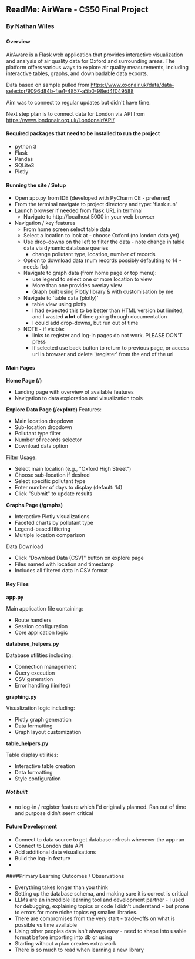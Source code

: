 ## ReadMe: AirWare - CS50 Final Project 
### By Nathan Wiles
###

#### Overview
AirAware is a Flask web application that provides interactive visualization and analysis of air quality data for Oxford and surrounding areas. The platform offers various ways to explore air quality measurements, including interactive tables, graphs, and downloadable data exports.

Data based on sample pulled from https://www.oxonair.uk/data/data-selector/9096d84b-fae1-4857-a5b0-98ed4f049588

Aim was to connect to regular updates but didn't have time.

Next step plan is to connect data for London via API from https://www.londonair.org.uk/Londonair/API/

#### Required packages that need to be installed to run the project
- python 3
- Flask
- Pandas
- SQLite3
- Plotly

#### Running the site / Setup
- Open app.py from IDE (developed with PyCharm CE - preferred)
- From the terminal navigate to project directory and type: 'flask run' 
- Launch browser if needed from flask URL in terminal
  - Navigate to http://localhost:5000 in your web browser
- Navigation / key features
  - From home screen select table data
  - Select a location to look at - choose Oxford (no london data yet)
  - Use drop-downs on the left to filter the data - note change in table data via dynamic database queries
    - change pollutant type, location, number of records
  - Option to download data (num records possibly defaulting to 14 - needs fix)
  - Navigate to graph data (from home page or top menu):
    - use legend to select one or more location to view
    - More than one provides overlay view
    - Graph built using Plotly library & with customisation by me
  - Navigate to  'table data (plotly)'
    - table view using plotly
    - I had expected this to be better than HTML version but limited, and I wasted **a lot** of time going through documentation
    - I could add drop-downs, but run out of time
  - NOTE - if visible:
    - links to register and log-in pages do not work. PLEASE DON'T press
    - If selected use back button to return to previous page, or access url in browser and delete '/register' from the end of the url


#### Main Pages
**Home Page (/)**

- Landing page with overview of available features
- Navigation to data exploration and visualization tools

**Explore Data Page (/explore)**
Features:

- Main location dropdown
- Sub-location dropdown
- Pollutant type filter
- Number of records selector
- Download data option

Filter Usage:

- Select main location (e.g., "Oxford High Street")
- Choose sub-location if desired
- Select specific pollutant type
- Enter number of days to display (default: 14)
- Click "Submit" to update results

**Graphs Page (/graphs)**

- Interactive Plotly visualizations
- Faceted charts by pollutant type
- Legend-based filtering
- Multiple location comparison

Data Download

- Click "Download Data (CSV)" button on explore page
- Files named with location and timestamp
- Includes all filtered data in CSV format

#### Key Files
**app.py**

Main application file containing:

- Route handlers
- Session configuration
- Core application logic

**database_helpers.py**

Database utilities including:

- Connection management
- Query execution
- CSV generation
- Error handling (limited)

**graphing.py**

Visualization logic including:

- Plotly graph generation
- Data formatting
- Graph layout customization

**table_helpers.py**

Table display utilities:

- Interactive table creation
- Data formatting
- Style configuration

##### Not built
- no log-in / register feature which I'd originally planned. Ran out of time and purpose didn't seem critical

#### Future Development
- Connect to data source to get database refresh whenever the app run
- Connect to London data API
- Add additional data visualisations
- Build the log-in feature
- 
####Primary Learning Outcomes / Observations  
- Everything takes longer than you think
- Setting up the database schema, and making sure it is correct is critical
- LLMs are an incredible learning tool and development partner - I used for debugging, explaining topics or code I didn't understand - but prone to errors for more niche topics eg smaller libraries.
- There are compromises from the very start - trade-offs on what is possible vs time available
- Using other peoples data isn't always easy - need to shape into usable format before importing into db or using
- Starting without a plan creates extra work
- There is so much to read when learning a new library

